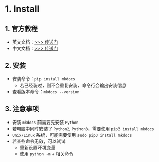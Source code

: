 # 1. Install

## 1. 官方教程

- 英文文档：<a href="https://mkdocs.readthedocs.io/en/stable/" target="_balnk">>>> 传送门</a>
- 中文文档：<a href="https://markdown-docs-zh.readthedocs.io/zh_CN/latest/" target="_blank">>>> 传送门</a>

## 2. 安装

- 安装命令：`pip install mkdocs`
    - 若已经装过，则不会重复安装，命令行会输出安装信息
- 查看版本命令：`mkdocs --version`

## 3. 注意事项

- 安装 `mkdocs` 前需要先安装 `Python`
- 若电脑中同时安装了 `Python2`, `Python3`，需要使用 `pip3 install mkdocs`
- `Unix/Linux` 系统，可能需要使用 `sudo pip3 install mkdocs`
- 若某些命令无效，可以试试
    - 重新设置环境变量
    - 使用 `python -m` + 相关命令
